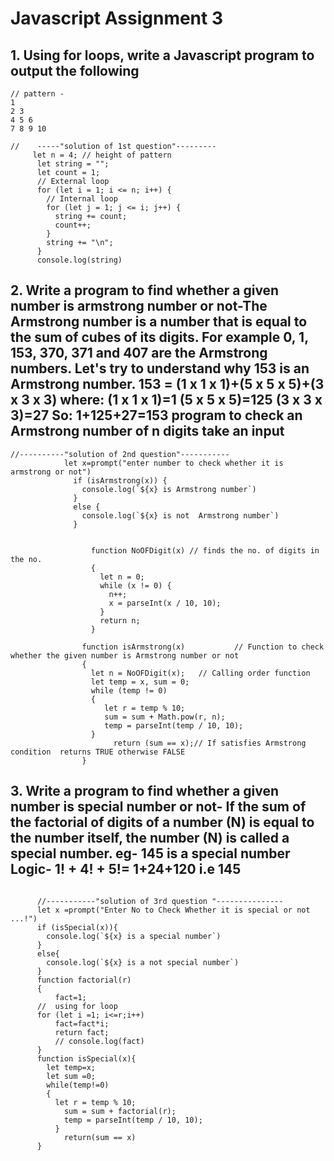# Javascript Assignment 3

## 1. Using for loops, write a Javascript program to output the following
```
// pattern -
1
2 3
4 5 6
7 8 9 10
```
```
//    -----"solution of 1st question"---------
     let n = 4; // height of pattern
      let string = "";
      let count = 1;
      // External loop
      for (let i = 1; i <= n; i++) {
        // Internal loop
        for (let j = 1; j <= i; j++) {
          string += count;
          count++;
        }
        string += "\n";
      }
      console.log(string)
```

## 2. Write a program to find whether a given number is armstrong number or not-The Armstrong number is a number that is equal to the sum of cubes of its digits. For example 0, 1, 153, 370, 371 and 407 are the Armstrong numbers. Let's try to understand why 153 is an Armstrong number. 153 = (1 x 1 x 1)+(5 x 5 x 5)+(3 x 3 x 3) where: (1 x 1 x 1)=1 (5 x 5 x 5)=125 (3 x 3 x 3)=27 So: 1+125+27=153 program to check an Armstrong number of n digits take an input

```
//----------"solution of 2nd question"-----------
            let x=prompt("enter number to check whether it is armstrong or not")
              if (isArmstrong(x)) {
                console.log(`${x} is Armstrong number`)
              }
              else {
                console.log(`${x} is not  Armstrong number`)
              }


                  function NoOFDigit(x) // finds the no. of digits in the no.
                  {
                    let n = 0;
                    while (x != 0) {
                      n++;
                      x = parseInt(x / 10, 10);
                    }
                    return n;
                  }

                function isArmstrong(x)           // Function to check whether the given number is Armstrong number or not
                {
                  let n = NoOFDigit(x);   // Calling order function
                  let temp = x, sum = 0;
                  while (temp != 0) 
                  {
                     let r = temp % 10;
                     sum = sum + Math.pow(r, n);
                     temp = parseInt(temp / 10, 10);
                  }
                       return (sum == x);// If satisfies Armstrong condition  returns TRUE otherwise FALSE
                }
```
## 3. Write a program to find whether a given number is special number or not- If the sum of the factorial of digits of a number (N) is equal to the number itself, the number (N) is called a special number. eg- 145 is a special number Logic- 1! + 4! + 5!= 1+24+120 i.e 145
```

      //-----------"solution of 3rd question "---------------
      let x =prompt("Enter No to Check Whether it is special or not ...!")
      if (isSpecial(x)){
        console.log(`${x} is a special number`)
      }
      else{
        console.log(`${x} is a not special number`)
      }
      function factorial(r)
      {
          fact=1;
      //  using for loop
      for (let i =1; i<=r;i++)
          fact=fact*i;
          return fact;
          // console.log(fact)
      }
      function isSpecial(x){
        let temp=x;
        let sum =0;
        while(temp!=0)
        {
          let r = temp % 10;
            sum = sum + factorial(r);
            temp = parseInt(temp / 10, 10);
          }
            return(sum == x)
      }
    
